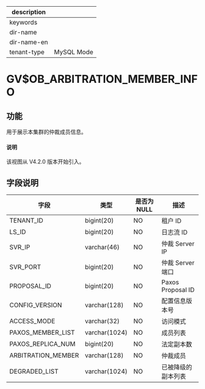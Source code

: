 |description||
|---|---|
|keywords||
|dir-name||
|dir-name-en||
|tenant-type|MySQL Mode|

# GV$OB_ARBITRATION_MEMBER_INFO

## 功能

用于展示本集群的仲裁成员信息。

<main id="notice" type='explain'>
  <h4>说明</h4>
  <p>该视图从 V4.2.0 版本开始引入。</p>
</main>

## 字段说明

| **字段** | **类型** | **是否为 NULL** | **描述** |
| --- | --- | --- | --- |
| TENANT_ID | bigint(20) | NO | 租户 ID |
| LS_ID | bigint(20) | NO | 日志流 ID |
| SVR_IP | varchar(46) | NO | 仲裁 Server IP |
| SVR_PORT | bigint(20) | NO | 仲裁 Server 端口 |
| PROPOSAL_ID | bigint(20) | NO | Paxos Proposal ID |
| CONFIG_VERSION | varchar(128) | NO | 配置信息版本号 |
| ACCESS_MODE | varchar(32) | NO | 访问模式 |
| PAXOS_MEMBER_LIST | varchar(1024) | NO | 成员列表 |
| PAXOS_REPLICA_NUM | bigint(20) | NO | 法定副本数 |
| ARBITRATION_MEMBER | varchar(128) | NO | 仲裁成员 |
| DEGRADED_LIST | varchar(1024) | NO | 已被降级的副本列表 |
